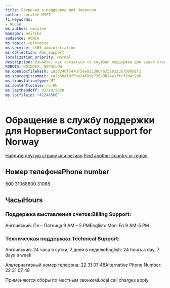 ```yaml
---
title: Сведения о поддержке для Норвегии
author: cmcatee-MSFT
f1.keywords:
- NOCSH
ms.author: cmcatee
manager: mnirkhe
audience: Admin
ms.topic: reference
ms.service: o365-administration
ms.collection: Adm_Support
localization_priority: Normal
description: Узнайте, как связаться со службой поддержки для вашей страны или региона.
ROBOTS: NOINDEX, NOFOLLOW
ms.openlocfilehash: 193d240f547d75eaa3c3064b3528323b7b0891f1
ms.sourcegitcommit: ca2b58ef8f5be24f09e73620b74a1ffcf2d4c290
ms.translationtype: MT
ms.contentlocale: ru-RU
ms.lasthandoff: 02/24/2020
ms.locfileid: "42248560"
---
```

# <a name="contact-support-for-norway"></a><span data-ttu-id="aa06c-103">Обращение в службу поддержки для Норвегии</span><span class="sxs-lookup"><span data-stu-id="aa06c-103">Contact support for Norway</span></span>

<span data-ttu-id="aa06c-104">[Найдите другую страну или регион](../contact-support-for-business-products.md).</span><span class="sxs-lookup"><span data-stu-id="aa06c-104">[Find another country or region](../contact-support-for-business-products.md).</span></span>

## <a name="phone-number"></a><span data-ttu-id="aa06c-105">Номер телефона</span><span class="sxs-lookup"><span data-stu-id="aa06c-105">Phone number</span></span>
<span data-ttu-id="aa06c-106">800 31068</span><span class="sxs-lookup"><span data-stu-id="aa06c-106">800 31068</span></span>

## <a name="hours"></a><span data-ttu-id="aa06c-107">Часы</span><span class="sxs-lookup"><span data-stu-id="aa06c-107">Hours</span></span>
### <a name="billing-support"></a><span data-ttu-id="aa06c-108">Поддержка выставления счетов:</span><span class="sxs-lookup"><span data-stu-id="aa06c-108">Billing Support:</span></span>

<span data-ttu-id="aa06c-109">Английский: Пн – Пятница 9 AM – 5 PM</span><span class="sxs-lookup"><span data-stu-id="aa06c-109">English: Mon-Fri 9 AM-5 PM</span></span>

### <a name="technical-support"></a><span data-ttu-id="aa06c-110">Техническая поддержка:</span><span class="sxs-lookup"><span data-stu-id="aa06c-110">Technical Support:</span></span>

<span data-ttu-id="aa06c-111">Английский: 24 часа в сутки, 7 дней в неделю</span><span class="sxs-lookup"><span data-stu-id="aa06c-111">English: 24 hours a day, 7 days a week</span></span>

<span data-ttu-id="aa06c-112">Альтернативный номер телефона: 22 31 07 48</span><span class="sxs-lookup"><span data-stu-id="aa06c-112">Alternative Phone Number: 22 31 07 48</span></span>

<span data-ttu-id="aa06c-113">Применяются сборы по местным звонкам</span><span class="sxs-lookup"><span data-stu-id="aa06c-113">Local call charges apply</span></span>